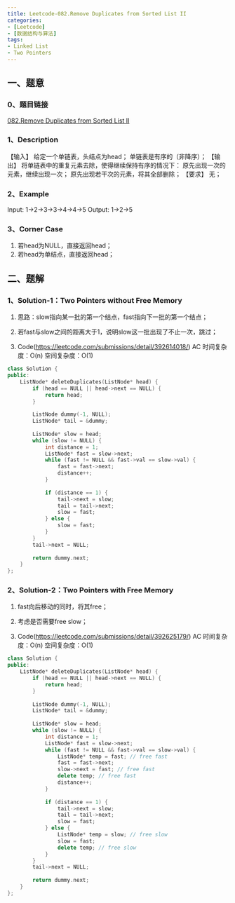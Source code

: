 ```yaml
---
title: Leetcode-082.Remove Duplicates from Sorted List II
categories: 
- [Leetcode]
- [数据结构与算法]
tags: 
- Linked List
- Two Pointers
---
```


## 一、题意

### 0、题目链接
[082.Remove Duplicates from Sorted List II](https://leetcode.com/problems/remove-duplicates-from-sorted-list-ii/)

### 1、Description
【输入】
给定一个单链表，头结点为head；
单链表是有序的（非降序）；
【输出】
将单链表中的重复元素去除，使得继续保持有序的情况下：
原先出现一次的元素，继续出现一次；
原先出现若干次的元素，将其全部删除；
【要求】
无；

### 2、Example
Input: 1->2->3->3->4->4->5
Output: 1->2->5

<!-- more -->

### 3、Corner Case
1. 若head为NULL，直接返回head；
2. 若head为单结点，直接返回head；

## 二、题解

### 1、Solution-1：Two Pointers without Free Memory
1. 思路：slow指向某一批的第一个结点，fast指向下一批的第一个结点；

2. 若fast与slow之间的距离大于1，说明slow这一批出现了不止一次，跳过；

3. Code(https://leetcode.com/submissions/detail/392614018/)
AC
时间复杂度：O(n)
空间复杂度：O(1)
```C++
class Solution {
public:
    ListNode* deleteDuplicates(ListNode* head) {
        if (head == NULL || head->next == NULL) {
            return head;
        }
        
        ListNode dummy(-1, NULL);
        ListNode* tail = &dummy;
        
        ListNode* slow = head;
        while (slow != NULL) {
            int distance = 1;
            ListNode* fast = slow->next;
            while (fast != NULL && fast->val == slow->val) {
                fast = fast->next;
                distance++;
            }
            
            if (distance == 1) {
                tail->next = slow;
                tail = tail->next;
                slow = fast;
            } else {
                slow = fast;
            }
        }
        tail->next = NULL;
        
        return dummy.next;
    }
};
```

### 2、Solution-2：Two Pointers with Free Memory
1. fast向后移动的同时，将其free；

2. 考虑是否需要free slow；

3. Code(https://leetcode.com/submissions/detail/392625179/)
AC
时间复杂度：O(n)
空间复杂度：O(1)
```C++
class Solution {
public:
    ListNode* deleteDuplicates(ListNode* head) {
        if (head == NULL || head->next == NULL) {
            return head;
        }
        
        ListNode dummy(-1, NULL);
        ListNode* tail = &dummy;
        
        ListNode* slow = head;
        while (slow != NULL) {
            int distance = 1;
            ListNode* fast = slow->next;
            while (fast != NULL && fast->val == slow->val) {
                ListNode* temp = fast; // free fast
                fast = fast->next;
                slow->next = fast; // free fast
                delete temp; // free fast
                distance++;
            }
            
            if (distance == 1) {
                tail->next = slow;
                tail = tail->next;
                slow = fast;
            } else {
                ListNode* temp = slow; // free slow
                slow = fast;
                delete temp; // free slow
            }
        }
        tail->next = NULL;
        
        return dummy.next;
    }
};
```